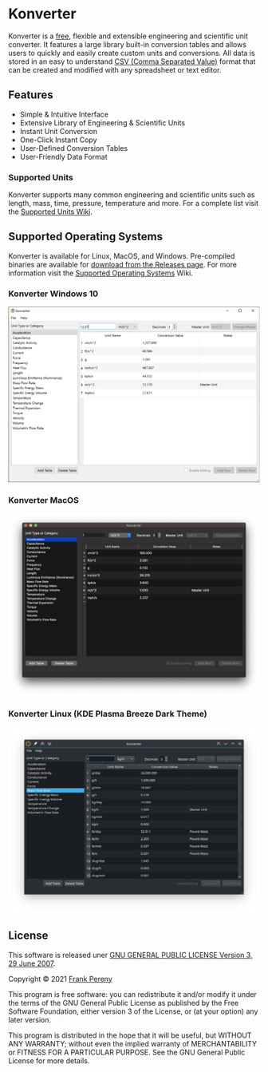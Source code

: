 # Konverter
Konverter is a [free](https://www.gnu.org/philosophy/free-sw.html), flexible and extensible engineering and scientific unit converter.  It features a large library built-in conversion tables and allows users to quickly and easily create custom units and conversions.  All data is stored in an easy to understand [CSV (Comma Separated Value)](https://en.wikipedia.org/wiki/Comma-separated_values) format that can be created and modified with any spreadsheet or text editor.

## Features
- Simple & Intuitive Interface
- Extensive Library of Engineering & Scientific Units
- Instant Unit Conversion
- One-Click Instant Copy
- User-Defined Conversion Tables
- User-Friendly Data Format

### Supported Units
Konverter supports many common engineering and scientific units such as length, mass, time, pressure, temperature and more.  For a complete list visit the [Supported Units Wiki](https://github.com/fjpereny/konverter/wiki/Supported-Units).

## Supported Operating Systems
Konverter is available for Linux, MacOS, and Windows.  Pre-compiled binaries are available for [download from the Releases page](https://github.com/fjpereny/konverter/releases).  For more information visit the [Supported Operating Systems](https://github.com/fjpereny/konverter/wiki/Supported-Operating-Systems) Wiki.

### Konverter Windows 10
![Konverter Windows](https://github.com/fjpereny/konverter/blob/main/images/Konverter%20Windows.png)

### Konverter MacOS
![Konverter MacOS](https://github.com/fjpereny/konverter/blob/main/images/MacOS%20Window.png)

### Konverter Linux (KDE Plasma Breeze Dark Theme)
![Konverter Main Window](https://github.com/fjpereny/konverter/blob/main/images/konverter-main-window.png)

## License
This software is released uner [GNU GENERAL PUBLIC LICENSE Version 3, 29 June 2007](https://www.gnu.org/licenses/gpl-3.0.en.html).

Copyright © 2021 [Frank Pereny](https://github.com/fjpereny/)

This program is free software: you can redistribute it and/or modify it under the terms of the GNU General Public License as published by the Free Software Foundation, either version 3 of the License, or (at your option) any later version.

This program is distributed in the hope that it will be useful, but WITHOUT ANY WARRANTY; without even the implied warranty of MERCHANTABILITY or FITNESS FOR A PARTICULAR PURPOSE. See the GNU General Public License for more details.
